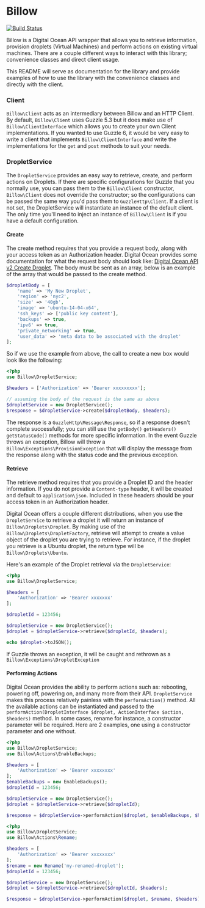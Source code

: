 # Billow

[![Build Status](https://travis-ci.org/mfrost503/Billow.svg?branch=master)](https://travis-ci.org/mfrost503/Billow)

Billow is a Digital Ocean API wrapper that allows you to retrieve information, provision
droplets (Virtual Machines) and perform actions on existing virtual machines. There are a 
couple different ways to interact with this library; convenience classes and direct client usage.

This README will serve as documentation for the library and provide examples of how to use
the library with the convenience classes and directly with the client.

### Client

`Billow\Client` acts as an intermediary between Billow and an HTTP Client. By default,
`Billow\Client` uses Guzzle 5.3 but it does make use of `Billow\ClientInterface` which allows
you to create your own Client implementations. If you wanted to use Guzzle 6, it would be very
easy to write a client that implements `Billow\ClientInterface` and write the implementations for the
`get` and `post` methods to suit your needs.

### DropletService

The `DropletService` provides an easy way to retrieve, create, and perform actions on Droplets. 
If there are specific configurations for Guzzle that you normally use, you can pass them to the
`Billow\Client` constructor, `Billow\Client` does not override the constructor; so the configurations
can be passed the same way you'd pass them to `GuzzleHttp\Client`. If a client is not set, the DropletService will instantiate an instance of the default client. The only time you'll need to inject an instance of `Billow\Client` is if you have a default configuration.

#### Create

The create method requires that you provide a request body, along with your access token as an 
Authorization header. Digital Ocean provides some documentation for what the request body should 
look like: [Digital Ocean API v2 Create Droplet](https://developers.digitalocean.com/documentation/v2/#create-a-new-droplet).
The body must be sent as an array, below is an example of the array that would be passed to the create method.

```php
$dropletBody = [
    'name' => 'My New Droplet',
    'region' => 'nyc2',
    'size' => '40gb',
    'image' => 'ubuntu-14-04-x64',
    'ssh_keys' => ['public key content'],
    'backups' => true,
    'ipv6' => true,
    'private_networking' => true,
    'user_data' => 'meta data to be associated with the droplet'
];
```

So if we use the example from above, the call to create a new box would look like the following:

```php
<?php
use Billow\DropletService;

$headers = ['Authorization' => 'Bearer xxxxxxxxx'];

// assuming the body of the request is the same as above
$dropletService = new DropletService();
$response = $dropletService->create($dropletBody, $headers);
```

The response is a `GuzzleHttp\Message\Response`, so if a response doesn't complete successfully;
you can still use the `getBody()` `getHeaders()` `getStatusCode()` methods for more specific information. In the event Guzzle throws an exception, Billow will throw a `Billow\Exceptions\ProvisionException` that will display the message from the response along with the status code and the previous exception.

#### Retrieve

The retrieve method requires that you provide a Droplet ID and the header information. If you do not provide a `Content-type` header, it will be created and default to `application\json`. Included in these headers should be your access token in an Authorization header.

Digital Ocean offers a couple different distributions, when you use the `DropletService` to retrieve a droplet it will return an instance of `Billow\Droplets\Droplet`. By making use of the `Billow\Droplets\DropletFactory`, retrieve will attempt to create a value object of the droplet you are trying to retrieve. For instance, if the droplet you retrieve is a Ubuntu droplet, the return type will be `Billow\Droplets\Ubuntu`.

Here's an example of the Droplet retrieval via the `DropletService`:

```php
<?php
use Billow\DropletService;

$headers = [
    'Authorization' => 'Bearer xxxxxxx'
];

$dropletId = 123456;

$dropletService = new DropletService();
$droplet = $dropletService->retrieve($dropletId, $headers);

echo $droplet->toJSON();
```

If Guzzle throws an exception, it will be caught and rethrown as a `Billow\Exceptions\DropletException`

#### Performing Actions

Digital Ocean provides the ability to perform actions such as: rebooting, powering off, powering on, and many more from their API. `DropletService` makes this process relatively painless with the `performAction()` method. All the available actions can be instantiated and passed to the `performAction(DropletInterface $droplet, ActionInterface $action, $headers)` method. In some cases, rename for instance, a constructor parameter will be required. Here are 2 examples, one using a constructor parameter and one without.

```php
<?php
use Billow\DropletService;
use Billow\Actions\EnableBackups;

$headers = [
    'Authorization' => 'Bearer xxxxxxxx'
];
$enableBackups = new EnableBackups();
$dropletId = 123456;

$dropletService = new DropletService();
$droplet = $dropletService->retrieve($dropletId);

$response = $dropletService->performAction($droplet, $enableBackups, $headers);
```

```php
<?php
use Billow\DropletService;
use Billow\Actions\Rename;

$headers = [
    'Authorization' => 'Bearer xxxxxxxx'
];
$rename = new Rename('my-renamed-droplet');
$dropletId = 123456;

$dropletService = new DropletService();
$droplet = $dropletService->retrieve($dropletId, $headers);

$response = $dropletService->performAction($droplet, $rename, $headers);
```
    
